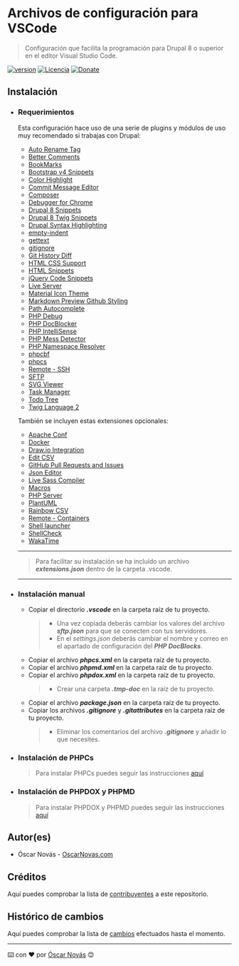 Archivos de configuración para VSCode
===

>Configuración que facilita la programación para Drupal 8 o superior en el
>editor Visual Studio Code.

[![version][version-badge]][changelog]
[![Licencia][license-badge]][license]
[![Donate][donate-badge]][donate-url]

## Instalación

* ### Requerimientos

  Esta configuración hace uso de una serie de plugins y módulos de uso muy
  recomendado si trabajas con Drupal:

  * [Auto Rename Tag](https://marketplace.visualstudio.com/items?itemName=formulahendry.auto-rename-tag)
  * [Better Comments](https://marketplace.visualstudio.com/items?itemName=aaron-bond.better-comments)
  * [BookMarks](https://marketplace.visualstudio.com/items?itemName=alefragnani.Bookmarks)
  * [Bootstrap v4 Snippets](https://marketplace.visualstudio.com/items?itemName=Zaczero.bootstrap-v4-snippets)
  * [Color Highlight](https://marketplace.visualstudio.com/items?itemName=naumovs.color-highlight)
  * [Commit Message Editor](https://marketplace.visualstudio.com/items?itemName=adam-bender.commit-message-editor)
  * [Composer](https://marketplace.visualstudio.com/items?itemName=ikappas.composer)
  * [Debugger for Chrome](https://marketplace.visualstudio.com/items?itemName=msjsdiag.debugger-for-chrome)
  * [Drupal 8 Snippets](https://marketplace.visualstudio.com/items?itemName=dssiqueira.drupal-8-snippets)
  * [Drupal 8 Twig Snippets](https://marketplace.visualstudio.com/items?itemName=tsega.drupal-8-twig-snippets)
  * [Drupal Syntax Highlighting](https://marketplace.visualstudio.com/items?itemName=marcostazi.VS-code-drupal)
  * [empty-indent](https://marketplace.visualstudio.com/items?itemName=DmitryDorofeev.empty-indent)
  * [gettext](https://marketplace.visualstudio.com/items?itemName=mrorz.language-gettext)
  * [gitignore](https://marketplace.visualstudio.com/items?itemName=codezombiech.gitignore)
  * [Git History Diff](https://marketplace.visualstudio.com/items?itemName=huizhou.githd)
  * [HTML CSS Support](https://marketplace.visualstudio.com/items?itemName=ecmel.vscode-html-css)
  * [HTML Snippets](https://marketplace.visualstudio.com/items?itemName=abusaidm.html-snippets)
  * [jQuery Code Snippets](https://marketplace.visualstudio.com/items?itemName=donjayamanne.jquerysnippets)
  * [Live Server](https://marketplace.visualstudio.com/items?itemName=ritwickdey.LiveServer)
  * [Material Icon Theme](https://marketplace.visualstudio.com/items?itemName=PKief.material-icon-theme)
  * [Markdown Preview Github Styling](https://marketplace.visualstudio.com/items?itemName=bierner.markdown-preview-github-styles)
  * [Path Autocomplete](https://marketplace.visualstudio.com/items?itemName=ionutvmi.path-autocomplete)
  * [PHP Debug](https://marketplace.visualstudio.com/items?itemName=felixfbecker.php-debug)
  * [PHP DocBlocker](https://marketplace.visualstudio.com/items?itemName=neilbrayfield.php-docblocker)
  * [PHP IntelliSense](https://marketplace.visualstudio.com/items?itemName=felixfbecker.php-intellisense)
  * [PHP Mess Detector](https://marketplace.visualstudio.com/items?itemName=ecodes.vscode-phpmd)
  * [PHP Namespace Resolver](https://marketplace.visualstudio.com/items?itemName=MehediDracula.php-namespace-resolver)
  * [phpcbf](https://marketplace.visualstudio.com/items?itemName=persoderlind.vscode-phpcbf)
  * [phpcs](https://marketplace.visualstudio.com/items?itemName=shevaua.phpcs)
  * [Remote - SSH](https://marketplace.visualstudio.com/items?itemName=ms-vscode-remote.remote-ssh)
  * [SFTP](https://marketplace.visualstudio.com/items?itemName=liximomo.sftp)
  * [SVG Viewer](https://marketplace.visualstudio.com/items?itemName=cssho.vscode-svgviewer)
  * [Task Manager](https://marketplace.visualstudio.com/items?itemName=cnshenj.vscode-task-manager)
  * [Todo Tree](https://marketplace.visualstudio.com/items?itemName=Gruntfuggly.todo-tree)
  * [Twig Language 2](https://marketplace.visualstudio.com/items?itemName=mblode.twig-language-2)

  También se incluyen estas extensiones opcionales:
  * [Apache Conf](https://marketplace.visualstudio.com/items?itemName=mrmlnc.vscode-apache)
  * [Docker](https://marketplace.visualstudio.com/items?itemName=ms-azuretools.vscode-docker)
  * [Draw.io Integration](https://marketplace.visualstudio.com/items?itemName=hediet.vscode-drawio)
  * [Edit CSV](https://marketplace.visualstudio.com/items?itemName=janisdd.vscode-edit-csv)
  * [GitHub Pull Requests and Issues](https://marketplace.visualstudio.com/items?itemName=GitHub.vscode-pull-request-github)
  * [Json Editor](https://marketplace.visualstudio.com/items?itemName=nickdemayo.vscode-json-editor)
  * [Live Sass Compiler](https://marketplace.visualstudio.com/items?itemName=ritwickdey.live-sass)
  * [Macros](https://marketplace.visualstudio.com/items?itemName=geddski.macros)
  * [PHP Server](https://marketplace.visualstudio.com/items?itemName=brapifra.phpserver)
  * [PlantUML](https://marketplace.visualstudio.com/items?itemName=jebbs.plantuml)
  * [Rainbow CSV](https://marketplace.visualstudio.com/items?itemName=mechatroner.rainbow-csv)
  * [Remote - Containers](https://marketplace.visualstudio.com/items?itemName=ms-vscode-remote.remote-containers)
  * [Shell launcher](https://marketplace.visualstudio.com/items?itemName=Tyriar.shell-launcher)
  * [ShellCheck](https://marketplace.visualstudio.com/items?itemName=timonwong.shellcheck)
  * [WakaTime](https://marketplace.visualstudio.com/items?itemName=WakaTime.vscode-wakatime)

  ---

  >Para facilitar su instalación se ha incluído un archivo ***extensions.json***
  >dentro de la carpeta .vscode.

  ---

* ### Instalación manual

  * Copiar el directorio ***.vscode*** en la carpeta raíz de tu proyecto.
    > * Una vez copiada deberás cambiar los valores del archivo ***sftp.json***
        para que se conecten con tus servidores.
    > * En el *settings.json* deberás cambiar el nombre y correo en el apartado
        de configuración del ***PHP DocBlocks***.
  * Copiar el archivo ***phpcs.xml*** en la carpeta raíz de tu proyecto.
  * Copiar el archivo ***phpmd.xml*** en la carpeta raíz de tu proyecto.
  * Copiar el archivo ***phpdox.xml*** en la carpeta raíz de tu proyecto.
    > * Crear una carpeta ***.tmp-doc*** en la raíz de tu proyecto.
  * Copiar el archivo ***package.json*** en la carpeta raíz de tu proyecto.
  * Copiar los archivos ***.gitignore*** y ***.gitattributes*** en la carpeta
    raíz de tu proyecto.
    > * Eliminar los comentarios del archivo ***.gitignore*** y añadir lo que
        necesites.

* ### Instalación de PHPCs

  >Para instalar PHPCs puedes seguir las instrucciones [aquí](https://oscarnovas.com/blog/usar-la-guia-de-estilo-de-drupal-con-phpcs-y-visual-code)

* ### Instalación de PHPDOX y PHPMD

  >Para instalar PHPDOX y PHPMD puedes seguir las instrucciones [aquí](https://oscarnovas.com/blog/generando-documentacion-tecnica)

## Autor(es)
- Óscar Novás - [OscarNovas.com][mi-web]

## Créditos
Aquí puedes comprobar la lista de [contribuyentes][contributors]
a este repositorio.

## Histórico de cambios
Aquí puedes comprobar la lista de [cambios][changelog] efectuados hasta el
momento.

---
⌨️ con ❤️ por [Óscar Novás][mi-web] 😊

[mi-web]: https://oscarnovas.com "for developers"

[version]: v0.5.1
[version-badge]: https://img.shields.io/badge/version-0.5.1-blue.svg

[license]: LICENSE.md
[license-badge]: https://img.shields.io/github/license/oscarnovasf/vscode_config "Leer la licencia"

[changelog]: CHANGELOG.md "Histórico de cambios"
[contributors]: https://github.com/oscarnovasf/vscode_config/contributors "Ver contribuyentes"

[donate-badge]: https://img.shields.io/badge/Donate-PayPal-green.svg
[donate-url]: https://paypal.me/oscarnovasf "Haz una donación"
